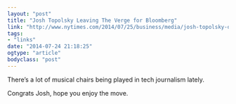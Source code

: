 ```yaml
---
layout: "post"
title: "Josh Topolsky Leaving The Verge for Bloomberg"
link: "http://www.nytimes.com/2014/07/25/business/media/josh-topolsky-of-the-verge-is-joining-bloomberg.html?smid=tw-share&_r=0"
tags: 
- "links"
date: "2014-07-24 21:18:25"
ogtype: "article"
bodyclass: "post"
---
```


There’s a lot of musical chairs being played in tech journalism lately.

Congrats Josh, hope you enjoy the move.